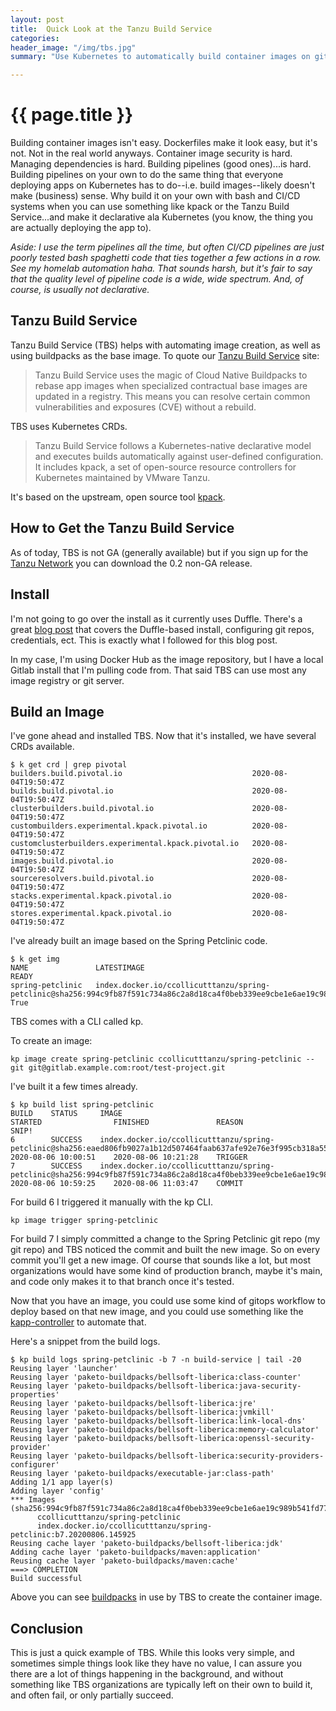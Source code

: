 ```yaml
---
layout: post
title:  Quick Look at the Tanzu Build Service
categories:
header_image: "/img/tbs.jpg"
summary: "Use Kubernetes to automatically build container images on git commit"

---
```


# {{ page.title }}

Building container images isn't easy. Dockerfiles make it look easy, but it's not. Not in the real world anyways. Container image security is hard. Managing dependencies is hard. Building pipelines (good ones)...is hard. Building pipelines on your own to do the same thing that everyone deploying apps on Kubernetes has to do--i.e. build images--likely doesn't make (business) sense. Why build it on your own with bash and CI/CD systems when you can use something like kpack or the Tanzu Build Service...and make it declarative ala Kubernetes (you know, the thing you are actually deploying the app to).

*Aside: I use the term pipelines all the time, but often CI/CD pipelines are just poorly tested bash spaghetti code that ties together a few actions in a row. See my homelab automation haha. That sounds harsh, but it's fair to say that the quality level of pipeline code is a wide, wide spectrum. And, of course, is usually not declarative.*

## Tanzu Build Service

Tanzu Build Service (TBS) helps with automating image creation, as well as using buildpacks as the base image. To quote our [Tanzu Build Service](https://tanzu.vmware.com/build-service) site:

>Tanzu Build Service uses the magic of Cloud Native Buildpacks to rebase app images when specialized contractual base images are updated in a registry. This means you can resolve certain common vulnerabilities and exposures (CVE) without a rebuild. 

TBS uses Kubernetes CRDs.

> Tanzu Build Service follows a Kubernetes-native declarative model and executes builds automatically against user-defined configuration. It includes kpack, a set of open-source resource controllers for Kubernetes maintained by VMware Tanzu.

It's based on the upstream, open source tool [kpack](https://github.com/pivotal/kpack).

## How to Get the Tanzu Build Service

As of today, TBS is not GA (generally available) but if you sign up for the [Tanzu Network](https://network.pivotal.io/) you can download the 0.2 non-GA release. 

## Install

I'm not going to go over the install as it currently uses Duffle. There's a great [blog post](https://tanzu.vmware.com/content/practitioners/getting-started-with-vmware-tanzu-build-service-0-2-0-beta) that covers the Duffle-based install, configuring git repos, credentials, ect. This is exactly what I followed for this blog post.

In my case, I'm using Docker Hub as the image repository, but I have a local Gitlab install that I'm pulling code from. That said TBS can use most any image registry or git server.

## Build an Image

I've gone ahead and installed TBS. Now that it's installed, we have several CRDs available.

```
$ k get crd | grep pivotal
builders.build.pivotal.io                             2020-08-04T19:50:47Z
builds.build.pivotal.io                               2020-08-04T19:50:47Z
clusterbuilders.build.pivotal.io                      2020-08-04T19:50:47Z
custombuilders.experimental.kpack.pivotal.io          2020-08-04T19:50:47Z
customclusterbuilders.experimental.kpack.pivotal.io   2020-08-04T19:50:47Z
images.build.pivotal.io                               2020-08-04T19:50:47Z
sourceresolvers.build.pivotal.io                      2020-08-04T19:50:47Z
stacks.experimental.kpack.pivotal.io                  2020-08-04T19:50:47Z
stores.experimental.kpack.pivotal.io                  2020-08-04T19:50:47Z
```

I've already built an image based on the Spring Petclinic code.

```
$ k get img
NAME               LATESTIMAGE                                                                                                                READY
spring-petclinic   index.docker.io/ccollicutttanzu/spring-petclinic@sha256:994c9fb87f591c734a86c2a8d18ca4f0beb339ee9cbe1e6ae19c989b541fd773   True
```

TBS comes with a CLI called kp.

To create an image:

```
kp image create spring-petclinic ccollicutttanzu/spring-petclinic --git git@gitlab.example.com:root/test-project.git
```

I've built it a few times already.

```
$ kp build list spring-petclinic
BUILD    STATUS     IMAGE                                                                                                                       STARTED                FINISHED               REASON
SNIP!
6        SUCCESS    index.docker.io/ccollicutttanzu/spring-petclinic@sha256:eaed806fb9027a1b12d507464faab637afe92e76e3f995cb318a55275b3f9fa4    2020-08-06 10:00:51    2020-08-06 10:21:28    TRIGGER
7        SUCCESS    index.docker.io/ccollicutttanzu/spring-petclinic@sha256:994c9fb87f591c734a86c2a8d18ca4f0beb339ee9cbe1e6ae19c989b541fd773    2020-08-06 10:59:25    2020-08-06 11:03:47    COMMIT

```

For build 6 I triggered it manually with the kp CLI.

```
kp image trigger spring-petclinic
```

For build 7 I simply committed a change to the Spring Petclinic git repo (my git repo) and TBS noticed the commit and built the new image. So on every commit you'll get a new image. Of course that sounds like a lot, but most organizations would have some kind of production branch, maybe it's main, and code only makes it to that branch once it's tested.

Now that you have an image, you could use some kind of gitops workflow to deploy based on that new image, and you could use something like the [kapp-controller](https://github.com/k14s/kapp-controller) to automate that.


Here's a snippet from the build logs.

```
$ kp build logs spring-petclinic -b 7 -n build-service | tail -20
Reusing layer 'launcher'
Reusing layer 'paketo-buildpacks/bellsoft-liberica:class-counter'
Reusing layer 'paketo-buildpacks/bellsoft-liberica:java-security-properties'
Reusing layer 'paketo-buildpacks/bellsoft-liberica:jre'
Reusing layer 'paketo-buildpacks/bellsoft-liberica:jvmkill'
Reusing layer 'paketo-buildpacks/bellsoft-liberica:link-local-dns'
Reusing layer 'paketo-buildpacks/bellsoft-liberica:memory-calculator'
Reusing layer 'paketo-buildpacks/bellsoft-liberica:openssl-security-provider'
Reusing layer 'paketo-buildpacks/bellsoft-liberica:security-providers-configurer'
Reusing layer 'paketo-buildpacks/executable-jar:class-path'
Adding 1/1 app layer(s)
Adding layer 'config'
*** Images (sha256:994c9fb87f591c734a86c2a8d18ca4f0beb339ee9cbe1e6ae19c989b541fd773):
      ccollicutttanzu/spring-petclinic
      index.docker.io/ccollicutttanzu/spring-petclinic:b7.20200806.145925
Reusing cache layer 'paketo-buildpacks/bellsoft-liberica:jdk'
Adding cache layer 'paketo-buildpacks/maven:application'
Reusing cache layer 'paketo-buildpacks/maven:cache'
===> COMPLETION
Build successful
```

Above you can see [buildpacks](https://buildpacks.io/) in use by TBS to create the container image.

## Conclusion

This is just a quick example of TBS. While this looks very simple, and sometimes simple things look like they have no value, I can assure you there are a lot of things happening in the background, and without something like TBS organizations are typically left on their own to build it, and often fail, or only partially succeed.
